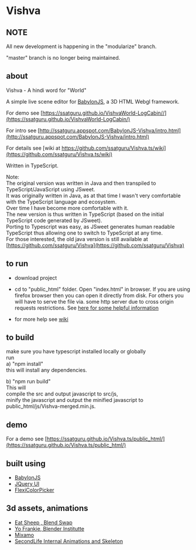 # Vishva 

## NOTE
All new development is happening in the "modularize" branch. 

"master" branch is no longer being maintained. 

## about

Vishva - A hindi word for "World"

A simple live scene editor for [BabylonJS](http://www.babylonjs.com/), a 3D HTML Webgl framework.

For demo see [https://ssatguru.github.io/VishvaWorld-LogCabin//](https://ssatguru.github.io/VishvaWorld-LogCabin/)

For intro see [http://ssatguru.appspot.com/BabylonJS-Vishva/intro.html](http://ssatguru.appspot.com/BabylonJS-Vishva/intro.html)

For details see [wiki at https://github.com/ssatguru/Vishva.ts/wiki](https://github.com/ssatguru/Vishva.ts/wiki)

Written in TypeScript.

Note:  
The original version was written in Java and then transpiled to TypeScript/JavaScript using JSweet.  
It was originally written in Java, as at that time I wasn't very comfortable with the TypeScript language and ecosystem.  
Over time I have become more comfortable with it.  
The new version is thus written in TypeScript (based on the initial TypeScript code generated by JSweet).  
Porting to Typescript was easy, as JSweet generates human readable TypeScript thus allowing one to switch to TypeScript at any time.  
For those interested, the old java version is still available at [https://github.com/ssatguru/Vishva](https://github.com/ssatguru/Vishva)

## to run

* download project

* cd to "public_html" folder. Open "index.html" in browser. If you are using firefox browser then you can open it directly from disk. For others you will have to serve the file via. some http server due to cross origin requests restrictions. See [here for some helpful information](https://github.com/mrdoob/three.js/wiki/How-to-run-things-locally)

* for more help see [wiki](https://github.com/ssatguru/Vishva/wiki)

## to build
make sure you have typescript installed locally or globally  
run  
a) "npm install"  
    this will install any dependencies.  

b) "npm run build"   
This will  
compile the src and output javascript to  src/js,  
minify the javascript and output the minified javascript to public_html/js/Vishva-merged.min.js.  


## demo
For a demo  see [https://ssatguru.github.io/Vishva.ts/public_html/](https://ssatguru.github.io/Vishva.ts/public_html/)

## built using
* [BabylonJS](http://www.babylonjs.com/)
* [JQuery UI](https://jqueryui.com/)
* [FlexiColorPicker](https://github.com/DavidDurman/FlexiColorPicker)

## 3d assets, animations
* [Eat Sheep , Blend Swap](http://www.blendswap.com/blends/view/25065)
* [Yo Frankie, Blender Institutte](https://apricot.blender.org/download/)
* [Mixamo](https://www.mixamo.com/)
* [SecondLife Internal Animations and Skeleton](http://wiki.secondlife.com/wiki/Internal_Animations)


